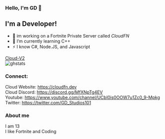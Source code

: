 ### Hello, I'm GD 👋

## I'm a Developer!

- 🔭 im working on a Fortnite Private Server called *CloudFN*
- 🌱 I’m currently learning C++
- ⚡ I know C#, Node.JS, and Javascript

[Cloud-V2](https://github.com/GDBOI101/Cloud-V2)
<br>
![ghstats](https://github-readme-stats.vercel.app/api?username=GDBOI101&theme=dark&show_icons=true)
### Connect:

Cloud Website: https://cloudfn.dev
<br>
Cloud Discord: https://discord.gg/MfXNpTg4EV
<br>
Youtube: https://www.youtube.com/channel/UCbI0is0OOW7u1Zc0_9-Mpkg
<br>
Twitter: https://twitter.com/GD_Studios101
<br>

### About me

I am 13
<br>
I like Fortnite and Coding
<br>
